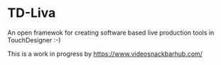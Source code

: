 # TD-Liva
An open framewok for creating software based live production tools in TouchDesigner :-)


This is a work in progress by https://www.videosnackbarhub.com/ 
